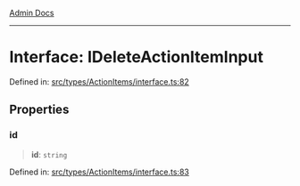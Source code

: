 [Admin Docs](/)

***

# Interface: IDeleteActionItemInput

Defined in: [src/types/ActionItems/interface.ts:82](https://github.com/PalisadoesFoundation/talawa-admin/blob/main/src/types/ActionItems/interface.ts#L82)

## Properties

### id

> **id**: `string`

Defined in: [src/types/ActionItems/interface.ts:83](https://github.com/PalisadoesFoundation/talawa-admin/blob/main/src/types/ActionItems/interface.ts#L83)
